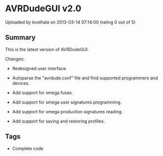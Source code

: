 # AVRDudeGUI v2.0

Uploaded by kosthala on 2013-03-14 07:14:00 (rating 0 out of 5)

## Summary

This is the latest version of AVRDudeGUI.


Changes:


- Redesigned user interface.


- Autoparse the "avrdude.conf" file and find supported programmers and devices.


- Add support for xmega fuses.


- Add support for xmega user signatures programming.


- Add support for xmega production signatures reading.


- Add support for saving and restoring profiles.

## Tags

- Complete code
